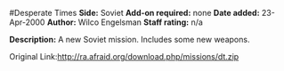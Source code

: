 #Desperate Times
**Side:** Soviet
**Add-on required:** none
**Date added:** 23-Apr-2000
**Author:** Wilco Engelsman
**Staff rating:** n/a

**Description:** A new Soviet mission. Includes some new weapons.

Original Link:http://ra.afraid.org/download.php/missions/dt.zip
